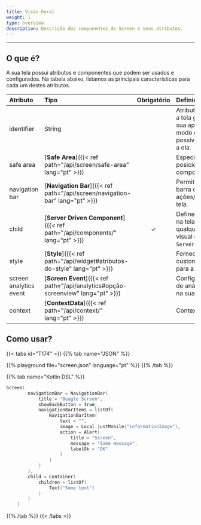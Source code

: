 ```yaml
---
title: Visão Geral
weight: 1
type: overview
description: Descrição dos componentes de Screen e seus atributos.
---
```


---

## O que é?

A sua tela possui atributos e componentes que podem ser usados e configurados. Na tabela abaixo, listamos as principais características para cada um destes atributos.

| **Atributo**           | **Tipo**                                                     | Obrigatório | **Definição**                                                                                                |
| :--------------------- | :----------------------------------------------------------- | :---------: | :----------------------------------------------------------------------------------------------------------- |
| identifier             | String                                                       |             | Atributo que identifica a tela globalmente na sua aplicação, de modo que seja possível atribuir ações a ela. |
| safe area              | [**Safe Area**]({{< ref path="/api/screen/safe-area" lang="pt" >}})               |             | Especifica o posicionamento dos componentes na tela.                                                         |
| navigation bar         | [**Navigation Bar**]({{< ref path="/api/screen/navigation-bar" lang="pt" >}})     |             | Permite configurar a barra de ações/navegação na tela.                                                       |
| child                  | [**Server Driven Component**]({{< ref path="/api/components/" lang="pt" >}})      |      ✓      | Define os elementos na tela. Pode ser qualquer componente visual que estenda de `ServerDrivenComponent`.     |
| style                  | [**Style**]({{< ref path="/api/widget#atributos-do-style" lang="pt" >}})          |             | Fornece opções de customização visual para a `Screen.`                                                       |
| screen analytics event | [**Screen Event**]({{< ref path="/api/analytics#opção-screenview" lang="pt" >}}) |             | Configura elementos de análise\(Analytics\) na sua tela.                                                     |
| context                | [**ContextData**]({{< ref path="/api/context/" lang="pt" >}})                     |             | Contexto da tela.                                                                                            |

## Como usar?

{{< tabs id="T174" >}}
{{% tab name="JSON" %}}

<!-- json-playground:screen.json
{
  "_beagleComponent_" : "beagle:screenComponent",
  "navigationBar" : {
    "title" : "Beagle Screen",
    "showBackButton" : true,
    "navigationBarItems" : [ {
      "_beagleComponent_" : "beagle:navigationBarItem",
      "text" : "",
      "image" : {
        "_beagleImagePath_" : "local",
        "mobileId" : "informationImage"
      },
      "action" : {
        "_beagleAction_" : "beagle:alert",
        "title" : "Screen",
        "message" : "Some message",
        "labelOk" : "OK"
      }
    } ]
  },
  "child" : {
    "_beagleComponent_" : "beagle:container",
    "children" : [ {
      "_beagleComponent_" : "beagle:text",
      "text" : "Some text"
    } ]
  }
}
-->

{{% playground file="screen.json" language="pt" %}}
{{% /tab %}}

{{% tab name="Kotlin DSL" %}}

```kotlin
Screen(
        navigationBar = NavigationBar(
            title = "Beagle Screen",
            showBackButton = true,
            navigationBarItems = listOf(
                NavigationBarItem(
                    text = "",
                    image = Local.justMobile("informationImage"),
                    action = Alert(
                        title = "Screen",
                        message = "Some message",
                        labelOk = "OK"
                    )
                )
            )
        ),
        child = Container(
            children = listOf(
                Text("Some text")
            )
        )
    )
```

{{% /tab %}}
{{< /tabs >}}
